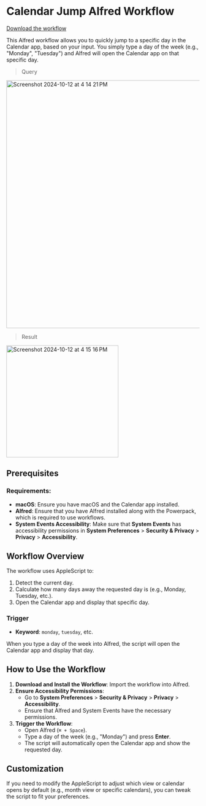 # Calendar Jump Alfred Workflow

[Download the workflow](#) 

This Alfred workflow allows you to quickly jump to a specific day in the Calendar app, based on your input. You simply type a day of the week (e.g., "Monday", "Tuesday") and Alfred will open the Calendar app on that specific day.

> Query

<img width="646" alt="Screenshot 2024-10-12 at 4 14 21 PM" src="https://github.com/user-attachments/assets/aa7bb975-2f3f-4832-943b-a7c2f65c6198">

> Result

<img width="292" alt="Screenshot 2024-10-12 at 4 15 16 PM" src="https://github.com/user-attachments/assets/e31b1231-d7b3-461c-a3b1-f0f644f27a08">

## Prerequisites

### Requirements:
- **macOS**: Ensure you have macOS and the Calendar app installed.
- **Alfred**: Ensure that you have Alfred installed along with the Powerpack, which is required to use workflows.
- **System Events Accessibility**: Make sure that **System Events** has accessibility permissions in **System Preferences** > **Security & Privacy** > **Privacy** > **Accessibility**.

## Workflow Overview

The workflow uses AppleScript to:
1. Detect the current day.
2. Calculate how many days away the requested day is (e.g., Monday, Tuesday, etc.).
3. Open the Calendar app and display that specific day.

### Trigger

- **Keyword**: `monday`, `tuesday`, etc.

When you type a day of the week into Alfred, the script will open the Calendar app and display that day.

## How to Use the Workflow

1. **Download and Install the Workflow**: Import the workflow into Alfred.
2. **Ensure Accessibility Permissions**: 
   - Go to **System Preferences** > **Security & Privacy** > **Privacy** > **Accessibility**.
   - Ensure that Alfred and System Events have the necessary permissions.
3. **Trigger the Workflow**: 
   - Open Alfred (`⌘ + Space`).
   - Type a day of the week (e.g., "Monday") and press **Enter**.
   - The script will automatically open the Calendar app and show the requested day.

## Customization

If you need to modify the AppleScript to adjust which view or calendar opens by default (e.g., month view or specific calendars), you can tweak the script to fit your preferences.


